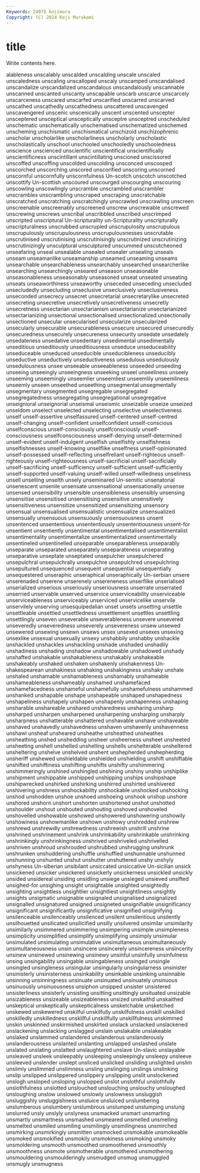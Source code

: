 ```yaml
---
Keywords: 24078 kojimura
Copyright: (C) 2024 Koji Murakami
---
```


# title

Write contents here.



alableness
unscalably unscalded unscalding unscale unscaled unscaledness unscaling unscalloped unscaly unscamped
unscandalised unscandalize unscandalized unscandalous unscandalously unscannable unscanned unscanted unscanty unscapable
unscarb unscarce unscarcely unscarceness unscared unscarfed unscarified unscarred unscarved unscathed
unscathedly unscathedness unscattered unscavenged unscavengered unscenic unscenically unscent unscented unscepter
unsceptered unsceptical unsceptically unsceptre unsceptred unscheduled unschematic unschematically unschematised unschematized
unschemed unscheming unschismatic unschismatical unschizoid unschizophrenic unscholar unscholarlike unscholarliness unscholarly
unscholastic unscholastically unschool unschooled unschooledly unschooledness unscience unscienced unscientific unscientifical
unscientifically unscientificness unscintillant unscintillating unscioned unscissored unscoffed unscoffing unscolded unscolding
unsconced unscooped unscorched unscorching unscored unscorified unscoring unscorned unscornful unscornfully
unscornfulness Un-scotch unscotch unscotched unscottify Un-scottish unscoured unscourged unscourging unscouring
unscowling unscowlingly unscramble unscrambled unscrambler unscrambles unscrambling unscraped unscraping unscratchable
unscratched unscratching unscratchingly unscrawled unscrawling unscreen unscreenable unscreenably unscreened unscrew
unscrewable unscrewed unscrewing unscrews unscribal unscribbled unscribed unscrimped unscripted unscriptural
Un-scripturality un-Scripturality unscripturally unscripturalness unscrubbed unscrupled unscrupulosity unscrupulous unscrupulously unscrupulousness
unscrupulousnesses unscrutable unscrutinised unscrutinising unscrutinisingly unscrutinized unscrutinizing unscrutinizingly unsculptural unsculptured
unscummed unscutcheoned unseafaring unseal unsealable unsealed unsealer unsealing unseals unseam
unseamanlike unseamanship unseamed unseaming unseams unsearchable unsearchableness unsearchably unsearched unsearcherlike
unsearching unsearchingly unseared unseason unseasonable unseasonableness unseasonably unseasoned unseat unseated
unseating unseats unseaworthiness unseaworthy unseceded unseceding unsecluded unsecludedly unsecluding unseclusive
unseclusively unseclusiveness unseconded unsecrecy unsecret unsecretarial unsecretarylike unsecreted unsecreting unsecretive
unsecretively unsecretiveness unsecretly unsecretness unsectarian unsectarianism unsectarianize unsectarianized unsectarianizing unsectional
unsectionalised unsectionalized unsectionally unsectioned unsecular unsecularised unsecularize unsecularized unsecularly unsecurable
unsecurableness unsecure unsecured unsecuredly unsecuredness unsecurely unsecureness unsecurity unsedate unsedately
unsedateness unsedative unsedentary unsedimental unsedimentally unseditious unseditiously unseditiousness unseduce unseduceability
unseduceable unseduced unseducible unseducibleness unseducibly unseductive unseductively unseductiveness unsedulous unsedulously
unsedulousness unsee unseeable unseeableness unseeded unseeding unseeing unseeingly unseeingness unseeking
unseel unseeliness unseely unseeming unseemingly unseemlier unseemliest unseemlily unseemliness unseemly
unseen unseethed unseething unsegmental unsegmentally unsegmentary unsegmented unsegregable unsegregated unsegregatedness
unsegregating unsegregational unsegregative unseignioral unseignorial unseismal unseismic unseizable unseize unseized
unseldom unselect unselected unselecting unselective unselectiveness unself unself-assertive unselfassured unself-centered
unself-centred unself-changing unself-confident unselfconfident unself-conscious unselfconscious unself-consciously unselfconsciously unself-consciousness unselfconsciousness
unself-denying unself-determined unself-evident unself-indulgent unselfish unselfishly unselfishness unselfishnesses unself-knowing unselflike
unselfness unself-opinionated unself-possessed unself-reflecting unselfreliant unself-righteous unself-righteously unself-righteousness unself-sacrificial unself-sacrificially
unself-sacrificing unself-sufficiency unself-sufficient unself-sufficiently unself-supported unself-valuing unself-willed unself-willedness unseliness unsell
unselling unselth unsely unseminared Un-semitic unsenatorial unsenescent unsenile unsensate unsensational
unsensationally unsense unsensed unsensibility unsensible unsensibleness unsensibly unsensing unsensitise unsensitised
unsensitising unsensitive unsensitively unsensitiveness unsensitize unsensitized unsensitizing unsensory unsensual unsensualised
unsensualistic unsensualize unsensualized unsensually unsensuous unsensuously unsensuousness unsent unsentenced unsententious
unsententiously unsententiousness unsent-for unsentient unsentiently unsentimental unsentimentalised unsentimentalist unsentimentality unsentimentalize
unsentimentalized unsentimentally unsentineled unsentinelled unseparable unseparableness unseparably unseparate unseparated unseparately
unseparateness unseparating unseparative unseptate unseptated unsepulcher unsepulchered unsepulchral unsepulchrally unsepulchre
unsepulchred unsepulchring unsepultured unsequenced unsequent unsequential unsequentially unsequestered unseraphic unseraphical
unseraphically Un-serbian unsere unserenaded unserene unserenely unsereneness unserflike unserialised unserialized
unserious unseriously unseriousness unserrate unserrated unserried unservable unserved unservice unserviceability
unserviceable unserviceableness unserviceably unserviced unservicelike unservile unservilely unserving unsesquipedalian unset
unsets unsetting unsettle unsettleable unsettled unsettledness unsettlement unsettles unsettling unsettlingly
unseven unseverable unseverableness unsevere unsevered unseveredly unseveredness unseverely unsevereness unsew
unsewed unsewered unsewing unsewn unsews unsex unsexed unsexes unsexing unsexlike
unsexual unsexually unsexy unshabbily unshabby unshackle unshackled unshackles unshackling unshade
unshaded unshadily unshadiness unshading unshadow unshadowable unshadowed unshady unshafted unshakable
unshakableness unshakably unshakeable unshakeably unshaked unshaken unshakenly unshakenness Un-shakespearean unshakiness
unshaking unshakingness unshaky unshale unshaled unshamable unshamableness unshamably unshameable unshameableness
unshameably unshamed unshamefaced unshamefacedness unshameful unshamefully unshamefulness unshammed unshanked unshapable
unshape unshapeable unshaped unshapedness unshapeliness unshapely unshapen unshapenly unshapenness unshaping
unsharable unshareable unshared unsharedness unsharing unsharp unsharped unsharpen unsharpened unsharpening
unsharping unsharply unsharpness unshatterable unshattered unshavable unshave unshaveable unshaved unshavedly
unshavedness unshaven unshavenly unshavenness unshawl unsheaf unsheared unsheathe unsheathed unsheathes
unsheathing unshed unshedding unsheer unsheerness unsheet unsheeted unsheeting unshell unshelled
unshelling unshells unshelterable unsheltered unsheltering unshelve unshelved unshent unshepherded unshepherding
unsheriff unshewed unshieldable unshielded unshielding unshift unshiftable unshifted unshiftiness unshifting
unshifts unshifty unshimmering unshimmeringly unshined unshingled unshining unshiny unship unshiplike
unshipment unshippable unshipped unshipping unships unshipshape unshipwrecked unshirked unshirking unshirred
unshirted unshivered unshivering unshness unshockability unshockable unshocked unshocking unshod unshodden
unshoe unshoed unshoeing unshook unshop unshore unshored unshorn unshort unshorten
unshortened unshot unshotted unshoulder unshout unshouted unshouting unshoved unshoveled unshovelled
unshowable unshowed unshowered unshowering unshowily unshowiness unshowmanlike unshown unshowy unshredded
unshrew unshrewd unshrewdly unshrewdness unshrewish unshrill unshrine unshrined unshrinement unshrink
unshrinkability unshrinkable unshrinking unshrinkingly unshrinkingness unshrived unshriveled unshrivelled unshriven unshroud
unshrouded unshrubbed unshrugging unshrunk unshrunken unshuddering unshuffle unshuffled unshunnable unshunned
unshunning unshunted unshut unshutter unshuttered unshy unshyly unshyness Un-siberian unsibilant
unsiccated unsiccative Un-sicilian unsick unsickened unsicker unsickered unsickerly unsickerness unsickled
unsickly unsided unsidereal unsiding unsidling unsiege unsieged unsieved unsifted unsighed-for
unsighing unsight unsightable unsighted unsightedly unsighting unsightless unsightlier unsightliest unsightliness
unsightly unsights unsigmatic unsignable unsignaled unsignalised unsignalized unsignalled unsignatured unsigned
unsigneted unsignifiable unsignificancy unsignificant unsignificantly unsignificative unsignified unsignifying unsilenceable unsilenceably
unsilenced unsilent unsilentious unsilently unsilhouetted unsilicated unsilicified unsilly unsilvered unsimilar
unsimilarity unsimilarly unsimmered unsimmering unsimpering unsimple unsimpleness unsimplicity unsimplified unsimplify
unsimplifying unsimply unsimular unsimulated unsimulating unsimulative unsimultaneous unsimultaneously unsimultaneousness unsin
unsincere unsincerely unsincereness unsincerity unsinew unsinewed unsinewing unsinewy unsinful unsinfully
unsinfulness unsing unsingability unsingable unsingableness unsinged unsingle unsingled unsingleness unsingular
unsingularly unsingularness unsinister unsinisterly unsinisterness unsinkability unsinkable unsinking unsinnable unsinning
unsinningness unsinuate unsinuated unsinuately unsinuous unsinuously unsinuousness unsiphon unsipped unsister
unsistered unsisterliness unsisterly unsisting unsitting unsittingly unsituated unsizable unsizableness unsizeable
unsizeableness unsized unskaithd unskaithed unskeptical unskeptically unskepticalness unsketchable unsketched unskewed
unskewered unskilful unskilfully unskilfulness unskill unskilled unskilledly unskilledness unskillful unskillfully
unskillfulness unskimmed unskin unskinned unskirmished unskirted unslack unslacked unslackened unslackening
unslacking unslagged unslain unslakable unslakeable unslaked unslammed unslandered unslanderous unslanderously
unslanderousness unslanted unslanting unslapped unslashed unslate unslated unslating unslatted unslaughtered
unslave Un-slavic unslayable unsleaved unsleek unsleepably unsleeping unsleepingly unsleepy unsleeve
unsleeved unslender unslept unsliced unslicked unsliding unslighted unslim unslimly unslimmed
unslimness unsling unslinging unslings unslinking unslip unslipped unslippered unslippery unslipping
unslit unslockened unslogh unsloped unsloping unslopped unslot unslothful unslothfully unslothfulness
unslotted unslouched unslouching unslouchy unsloughed unsloughing unslow unslowed unslowly unslowness
unsluggish unsluggishly unsluggishness unsluice unsluiced unslumbering unslumberous unslumbery unslumbrous unslumped
unslumping unslung unslurred unsly unslyly unslyness unsmacked unsmart unsmarting unsmartly
unsmartness unsmashed unsmeared unsmelled unsmelling unsmelted unsmiled unsmiling unsmilingly unsmilingness
unsmirched unsmirking unsmirkingly unsmitten unsmocked unsmokable unsmokeable unsmoked unsmokified unsmokily
unsmokiness unsmoking unsmoky unsmoldering unsmooth unsmoothed unsmoothened unsmoothly unsmoothness unsmote
unsmotherable unsmothered unsmothering unsmouldering unsmoulderingly unsmudged unsmug unsmuggled unsmugly unsmugness
